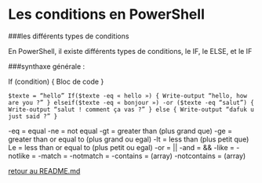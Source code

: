 # Les conditions en PowerShell

 ###les différents types de conditions 

En PowerShell, il existe différents types de conditions, le IF, le ELSE, et le IF

###synthaxe générale :

If (condition)
{
	Bloc de code
}

`$texte = “hello”
If($texte -eq « hello »)
{
Write-output “hello, how are you ?”
} elseif($texte -eq « bonjour ») -or ($texte -eq “salut”) {
Write-output “salut ! comment ça vas ?”
} else {
Write-output “dafuk u just said ?”
}`


-eq = equal
-ne = not equal
-gt = greater than (plus grand que)
-ge = greater than or equal to (plus grand ou egal)
-lt = less than (plus petit que)
Le = less than or equal to (plus petit ou egal)
-or = ||
-and = &&
-like =
-notlike =
-match =
-notmatch =
-contains = (array)
-notcontains = (array)







[retour au README.md](https://github.com/LBROCHARD/cours-linux)
